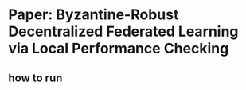 <!--
 * @Author: zhangkaichuang zhangkaichuang2022@163.com
 * @Date: 2024-10-25 16:14:15
 * @LastEditors: zhangkaichuang zhangkaichuang2022@163.com
 * @LastEditTime: 2024-10-26 14:35:07
 * @FilePath: /Research/mycode/summer2024/Local-Performance-Checking/README.md
 * @Description: 这是默认设置,请设置`customMade`, 打开koroFileHeader查看配置 进行设置: https://github.com/OBKoro1/koro1FileHeader/wiki/%E9%85%8D%E7%BD%AE
-->
# Paper: Byzantine-Robust Decentralized Federated Learning via Local Performance Checking

## how to run